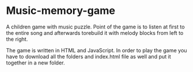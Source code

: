# Music-memory-game
A children game with music puzzle. Point of the game is to listen at first to the entire song and afterwards torebuild it with melody blocks from left to the right.  

The game is written in HTML and JavaScript. In order to play the game you have to download all the folders and index.html file as well and put it together in a new folder. 

